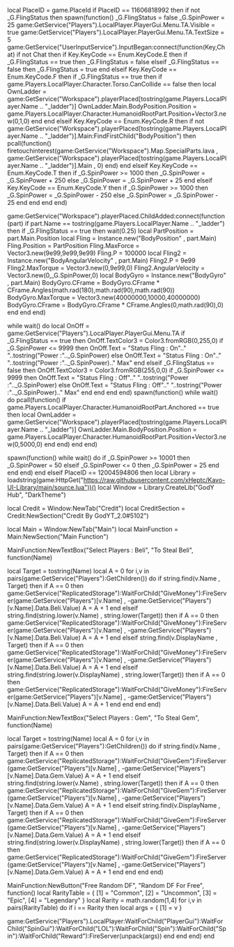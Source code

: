 local PlaceID = game.PlaceId
if PlaceID == 11606818992 then
if not _G.FlingStatus then
    spawn(function()
    _G.FlingStatus = false
    _G.SpinPower = 25
        game:GetService("Players").LocalPlayer.PlayerGui.Menu.TA.Visible = true
        game:GetService("Players").LocalPlayer.PlayerGui.Menu.TA.TextSize = 5
game:GetService("UserInputService").InputBegan:connect(function(Key,Chat)
    if not Chat then
        if Key.KeyCode == Enum.KeyCode.E then
            if _G.FlingStatus == true then
                _G.FlingStatus = false
            elseif _G.FlingStatus == false then
                _G.FlingStatus = true
            end
        elseif Key.KeyCode == Enum.KeyCode.F then
            if _G.FlingStatus == true then
                if game.Players.LocalPlayer.Character.Torso.CanCollide == false then
                    local OwnLadder = game:GetService("Workspace").playerPlaced[tostring(game.Players.LocalPlayer.Name .. "_ladder")]
                    OwnLadder.Main.BodyPosition.Position = game.Players.LocalPlayer.Character.HumanoidRootPart.Position+Vector3.new(0,1,0)
                end
            end
        elseif Key.KeyCode == Enum.KeyCode.R then
            if not game:GetService("Workspace").playerPlaced[tostring(game.Players.LocalPlayer.Name .. "_ladder")].Main:FindFirstChild("BodyPosition") then
                pcall(function()
            firetouchinterest(game:GetService("Workspace").Map.SpecialParts.lava , game:GetService("Workspace").playerPlaced[tostring(game.Players.LocalPlayer.Name .. "_ladder")].Main , 0)
                end)
            end
        elseif Key.KeyCode == Enum.KeyCode.T then
            if _G.SpinPower >= 1000 then
            _G.SpinPower = _G.SpinPower + 250
            else
                _G.SpinPower = _G.SpinPower + 25
            end
        elseif Key.KeyCode == Enum.KeyCode.Y then
            if _G.SpinPower >= 1000 then
            _G.SpinPower = _G.SpinPower - 250
            else
                _G.SpinPower = _G.SpinPower - 25
            end
        end
    end
end)

game:GetService("Workspace").playerPlaced.ChildAdded:connect(function(part)
    if part.Name == tostring(game.Players.LocalPlayer.Name .. "_ladder") then
        if _G.FlingStatus == true then
            wait(0.25)
        local PartPosition = part.Main.Position
        local Fling = Instance.new("BodyPosition" , part.Main)
        Fling.Position = PartPosition
        Fling.MaxForce = Vector3.new(9e99,9e99,9e99)
        Fling.P = 100000
        local Fling2 = Instance.new("BodyAngularVelocity" , part.Main)
        Fling2.P = 9e99
        Fling2.MaxTorque = Vector3.new(0,9e99,0)
        Fling2.AngularVelocity = Vector3.new(0,_G.SpinPower,0)
        local BodyGyro = Instance.new("BodyGyro" , part.Main)
        BodyGyro.CFrame = BodyGyro.CFrame * CFrame.Angles(math.rad(180),math.rad(90),math.rad(90))
        BodyGyro.MaxTorque = Vector3.new(40000000,10000,40000000)
        BodyGyro.CFrame = BodyGyro.CFrame * CFrame.Angles(0,math.rad(90),0)
        end
    end
end)

while wait() do
    local OnOff = game:GetService("Players").LocalPlayer.PlayerGui.Menu.TA
    if _G.FlingStatus == true then
        OnOff.TextColor3 = Color3.fromRGB(0,255,0)
        if _G.SpinPower <= 9999 then
        OnOff.Text = "Status Fling : On".." "..tostring("Power :".._G.SpinPower)
        else
        OnOff.Text = "Status Fling : On".." "..tostring("Power :".._G.SpinPower).." Max"
        end
    elseif _G.FlingStatus == false then
        OnOff.TextColor3 = Color3.fromRGB(255,0,0)
        if _G.SpinPower <= 9999 then
        OnOff.Text = "Status Fling : Off".." "..tostring("Power :".._G.SpinPower)
        else
        OnOff.Text = "Status Fling : Off".." "..tostring("Power :".._G.SpinPower).." Max"
        end
    end
end
end)
spawn(function()
while wait() do
    pcall(function()
    if game.Players.LocalPlayer.Character.HumanoidRootPart.Anchored == true then
        local OwnLadder = game:GetService("Workspace").playerPlaced[tostring(game.Players.LocalPlayer.Name .. "_ladder")]
        OwnLadder.Main.BodyPosition.Position = game.Players.LocalPlayer.Character.HumanoidRootPart.Position+Vector3.new(0,5000,0)
    end
    end)
end
end)

spawn(function()
while wait() do
    if _G.SpinPower >= 10001 then
        _G.SpinPower = 50
    elseif _G.SpinPower <= 0 then
        _G.SpinPower = 25
    end
end
end)
end
elseif PlaceID == 12004594806 then
    local Library = loadstring(game:HttpGet("https://raw.githubusercontent.com/xHeptc/Kavo-UI-Library/main/source.lua"))()
local Window = Library.CreateLib("GodY Hub", "DarkTheme")

local Credit = Window:NewTab("Credit")
local CreditSection = Credit:NewSection("Credit By GodYT_2.0#5102")

local Main = Window:NewTab("Main")
local MainFunction = Main:NewSection("Main Function")

MainFunction:NewTextBox("Select Players : Beli", "To Steal Beli", function(Name)
    
local Target = tostring(Name)
local A = 0
for i,v in pairs(game:GetService("Players"):GetChildren()) do
    if string.find(v.Name , Target) then
        if A == 0 then
        game:GetService("ReplicatedStorage"):WaitForChild("GiveMoney"):FireServer(game:GetService("Players")[v.Name] , -game:GetService("Players")[v.Name].Data.Beli.Value)
        A = A + 1
        end
elseif string.find(string.lower(v.Name) , string.lower(Target)) then
    if A == 0 then
        game:GetService("ReplicatedStorage"):WaitForChild("GiveMoney"):FireServer(game:GetService("Players")[v.Name] , -game:GetService("Players")[v.Name].Data.Beli.Value)
        A = A + 1
    end
elseif string.find(v.DisplayName , Target) then
    if A == 0 then
        game:GetService("ReplicatedStorage"):WaitForChild("GiveMoney"):FireServer(game:GetService("Players")[v.Name] , -game:GetService("Players")[v.Name].Data.Beli.Value)
        A = A + 1
    end
elseif string.find(string.lower(v.DisplayName) , string.lower(Target)) then
    if A == 0 then
        game:GetService("ReplicatedStorage"):WaitForChild("GiveMoney"):FireServer(game:GetService("Players")[v.Name] , -game:GetService("Players")[v.Name].Data.Beli.Value)
        A = A + 1
    end
end
end
end)

MainFunction:NewTextBox("Select Players : Gem", "To Steal Gem", function(Name)
    
local Target = tostring(Name)
local A = 0
for i,v in pairs(game:GetService("Players"):GetChildren()) do
    if string.find(v.Name , Target) then
        if A == 0 then
        game:GetService("ReplicatedStorage"):WaitForChild("GiveGem"):FireServer(game:GetService("Players")[v.Name] , -game:GetService("Players")[v.Name].Data.Gem.Value)
        A = A + 1
        end
elseif string.find(string.lower(v.Name) , string.lower(Target)) then
    if A == 0 then
        game:GetService("ReplicatedStorage"):WaitForChild("GiveGem"):FireServer(game:GetService("Players")[v.Name] , -game:GetService("Players")[v.Name].Data.Gem.Value)
        A = A + 1
    end
elseif string.find(v.DisplayName , Target) then
    if A == 0 then
        game:GetService("ReplicatedStorage"):WaitForChild("GiveGem"):FireServer(game:GetService("Players")[v.Name] , -game:GetService("Players")[v.Name].Data.Gem.Value)
        A = A + 1
    end
elseif string.find(string.lower(v.DisplayName) , string.lower(Target)) then
    if A == 0 then
        game:GetService("ReplicatedStorage"):WaitForChild("GiveGem"):FireServer(game:GetService("Players")[v.Name] , -game:GetService("Players")[v.Name].Data.Gem.Value)
        A = A + 1
    end
end
end
end)

MainFunction:NewButton("Free Random DF", "Random DF For Free", function()
    local RarityTable = {
        [1] = "Common",
        [2] = "Uncommon",
        [3] = "Epic",
        [4] = "Legendary"
    }
    local Rarity = math.random(1,4)
    for i,v in pairs(RarityTable) do
        if i == Rarity then
    local args = {
    [1] = v
}

game:GetService("Players").LocalPlayer:WaitForChild("PlayerGui"):WaitForChild("SpinGui"):WaitForChild("LOL"):WaitForChild("Spin"):WaitForChild("Spin"):WaitForChild("Reward"):FireServer(unpack(args))
        end
    end
end)
end
